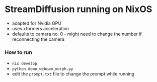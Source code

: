 # StreamDiffusion running on NixOS

- adapted for Nvidia GPU
- uses xformers acceleration
- defaults to camera no. 0 - might need to change the number if reconnecting the camera

### How to run

- `nix develop`
- `python demo_webcam_morph.py`
- edit the `prompt.txt` file to change the prompt while running
